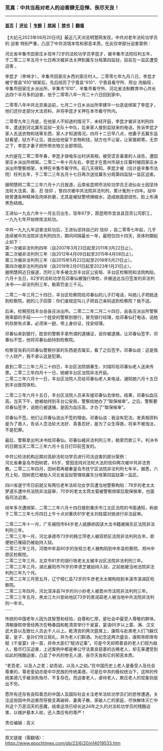 ### 觅真：中共当局对老人的迫害肆无忌惮、丧尽天良！

---

#### [首页](../../../..?n14019533) &nbsp;|&nbsp; [评论](../../../../../epoch-comment?n14019533) &nbsp;|&nbsp; [专题](../../../../../epoch-special?n14019533) &nbsp;|&nbsp; [禁闻](../../../../../epoch-news?n14019533) &nbsp;|&nbsp; [禁书](../../../../../books?n14019533) &nbsp;|&nbsp; [翻墙](https://github.com/gfw-breaker/nogfw/blob/master/README.md?n14019533)


<div class="post_content" id="artbody" itemprop="articleBody">
 <!-- article content begin -->
 <p>
  【大纪元2023年06月20日讯】最近几天浏览明慧网发现，中共对老年法轮功学员的
  <ok href="https://www.epochtimes.com/gb/tag/%E8%BF%AB%E5%AE%B3.html">
   迫害
  </ok>
  特别严重，凸显了中共流氓本性和邪恶本质。在此仅举部分迫害案例：
 </p>
 <p>
  河北省辛集市田家庄乡现年72岁的法轮功学员李昆才，被辛集市法院枉判五年，于二零二三年五月十七日再次被非法关押到冀东分局第四监狱，目前在一监区遭受
  <ok href="https://www.epochtimes.com/gb/tag/%E8%BF%AB%E5%AE%B3.html">
   迫害
  </ok>
  。
 </p>
 <p>
  李昆才（李坤才），辛集市田家庄乡西刘家庄村人。二零零七年九月八日，李昆才被宁晋县“610”绑架后，先后经历了宁晋县“610”、宁晋县看守所、邢台
  <ok href="https://www.epochtimes.com/gb/tag/%E6%B4%97%E8%84%91%E7%8F%AD.html">
   洗脑班
  </ok>
  、辛集市田家庄乡派出所、辛集市“610”、辛集市看守所、河北省法制教育中心共长达四个半月多的迫害，他于二零零八年一月二十六日回到家中。
 </p>
 <p>
  二零零八年中共北京奥运前，七月二十日乡派出所李建华一伙恶徒绑架了李昆才，他们还抄走部分大法资料，并将李昆才关押在本市看守所内。
 </p>
 <p>
  二零零九年三月底，在他家人不知道的情况下，未经开庭，李昆才被非法判刑四年，遣送到河北冀东监狱一支队十中队，后来家人接到监狱来的电话，告诉李昆才家人去送衣物和钱等东西，家人才知道情况。四月十二日早八点，他妻子去冀东监狱看望，狱方不让见，提出给他留下衣物和钱，狱方也不让留，让家属邮寄。无奈之下，李昆才妻子把所带衣物又全部带回。
 </p>
 <p>
  大约是在二零二零年春，李昆才骑电车出村讲真相，被受谎言毒害的人诬告，遭田家庄乡派出所绑架。二零二一年十月左右，李昆才在晋州市胡士庄寨村被田家庄乡派出所警察绑架，关押在辛集市看守所。前几天得知，李昆才被（估计是辛集市法院）枉判五年，于二零二三年五月十七日再次送往冀东分局第四监狱一监区迫害。
 </p>
 <p>
  据明慧网二零二三年六月十六日报道，云南省昆明市法轮功学员王进仙女士因坚持法轮大法真、善、忍
  <ok href="https://www.epochtimes.com/gb/tag/%E4%BF%A1%E4%BB%B0.html">
   信仰
  </ok>
  ，曾四次被中共法院非法判刑，累计冤刑十四年。狱中她曾遭各种精神及肉体折磨，尤其是被狱警喷辣椒水，造成她面部烧伤，脸上布满黑色结痂。
 </p>
 <p>
  王进仙一九五六年十一月五日出生，现年67岁，原昆明市宜良县百货公司职工，一九九七年开始修炼法轮功。
 </p>
 <p>
  中共一九九九年迫害法轮功后，王进仙坚持自己的
  <ok href="https://www.epochtimes.com/gb/tag/%E4%BF%A1%E4%BB%B0.html">
   信仰
  </ok>
  ，自二零零七年起，几乎连续被中共法院非法判刑四次，期间间隔最长一年，最短仅四十四天，具体刑期起止如下：
  <br/>
  第一次被非法判刑四年（自2007年3月23日起至2011年3月22日止）。
  <br/>
  第二次被非法判刑三年（自2012年4月09日起至2015年4月08日止）。
  <br/>
  第三次被非法判刑三年（自2015年5月22日起至2018年5月21日止）。
  <br/>
  第四次被非法判刑四年（自2019年2月01日起至2023年1月31日止）。
  <br/>
  据明慧网近日报道，历时三年多被北京丰台区公安局、丰台区检察院和法院构陷，六月十五日，82岁的法轮功学员邓春仙被强行体检，并被送达当日签发的非法判决书——非法判刑三年，勒索罚金三千元。
 </p>
 <p>
  二零二一年三月二十四日，丰台区检察院给邓春仙的儿子打电话，叫她儿子把她送到检察院。她的儿子回答：你们谁规定叫儿子把自己亲妈送到检察院？我不送。
 </p>
 <p>
  后来，检察院找丰台岳各庄派出所。二零二二年二月二十四日，岳各庄派出所警察用卑鄙的手段——一个姓安的警察到银行，冒充银行经理，给邓春仙打电话，说她的存款有点事，必须来一趟，带上身份证，找安经理。
 </p>
 <p>
  邓春仙来到银行，姓安的警察手拿所谓的逮捕证，说你被逮捕，让邓春仙签字，邓春仙不签，他将邓春仙劫持到检察院。
 </p>
 <p>
  检察官张莉问邓春仙警察抄家的东西是否属实，看了之后签字。邓春仙说：这是我个人财产，我不承认这是犯罪。
 </p>
 <p>
  直到二零二三年三月二十四日，丰台区法院胡春生、刘瑞珍给邓春仙老人送来传票。二零二三年四月十一日，她被丰台区法院非法开庭。
  <br/>
  二零二三年六月十一日，丰台区法院人员给邓春仙老人来电话，通知她六月十五日到丰台医院体检。
 </p>
 <p>
  二零二三年六月十五日，丰台区法院人员来车接邓春仙去体检。结果，邓春仙血压高。当天下午，她被劫持到丰台公安局，警察给她办了“取保候审”。之后，警察要邓春仙签字，说她已被逮捕，是因为血压高，才办了“取保候审”。
 </p>
 <p>
  邓春仙不签。他们让邓春仙说出不签的理由。邓春仙说：我没有犯法，发真相资料是为了救人，告诉人念法轮大法好、真善忍好，是为了众生得救，将来不被淘汰，不是犯罪。
 </p>
 <p>
  最后，警察拿出判决书给邓春仙。邓春仙被非法判刑三年，勒索罚款三千。判决书的日期当天二零二三年六月十五日打印前签发的。
 </p>
 <p>
  中共公检法机构近期对高龄法轮功学员进行司法迫害的部分案例：
  <br/>
  河北省秦皇岛市田树君，65岁，曾因坚持对法轮大法的信仰两次被中共非法劳教。二零二三年四月，田树君再被秦皇岛市抚宁区法院非法判刑七年半。据悉，六月上旬，田树君已被劫入河北省监狱管理局冀东分局第四监狱第一监区。
 </p>
 <p>
  四川省遂宁市日前就又有两位老年法轮功女学员遭当地警察构陷：78岁的老太太梦道乐遭中共法院非法庭审，70岁的老太太蒋太菊被警察绑架后取保候审，也面临司法迫害。
 </p>
 <p>
  经年多次遭绑架，二零二三年六月十四日接到重庆市江北区法院的书面通知，称欲于二零二三年七月四日上午十点对重庆81岁老太刘桂碧对她进行非法庭审。
 </p>
 <p>
  二零二二年十一月，广东揭阳市84岁老人姚静娇因读大法书籍被揭东区法院非法判刑三年。
  <br/>
  二零二三年一月，河北承德市73岁的韩立萍老人被双桥区法院非法判刑五年，即便她已罹癌仍被劫持入狱。
  <br/>
  二零二三年三月，河南中牟县80岁的张桂兰老人被构陷到中牟县检察院、郑州中原区检察院。
  <br/>
  二零二三年三月，北京市81岁的胡行铣老太太被丰台区法院非法判刑三年。
  <br/>
  二零二三年三月，湖北襄阳市76岁的李贤芝被劫持入狱，之前她被当地法院非法判刑三年九个月。
  <br/>
  二零二三年三月至五月，辽宁桓仁县72岁的牛彦老太太被构陷到本溪市溪湖区检察院。
  <br/>
  二零二三年四月，河北深泽县74岁的刘小妙老人被晋州市法院非法判刑三年。
  <br/>
  二零二三年五月，黑龙江大兴安岭地区73岁的景润茹老人被当地中共法院非法判刑一年半。
  <br/>
  ……
 </p>
 <p>
  传统的中国老年人因为其智慧和经验，自尊和仁厚，是社会中最受人尊敬的群体。清朝康熙帝曾经两次在畅春园和乾清宫举行千叟宴，宴请65岁以上蒙、满、汉文武大臣以及致仕人员达千人以上。乾清宫的两次筵席上，康熙与赴席老人们飞觞饮宴，皇子、皇孙们侍立观礼，并为老人们斟酒。为纪念这两次盛会，康熙帝即席有赋《千叟宴》诗一首，并命大臣们“赋诗记事”。可是今天却把善良的老人们视为敌人，极尽打压迫害，上述案例中都是奉公守法善良慈善的古稀老人，却无辜遭受到如此的残酷迫害，凸显了中共的惨无人道、丧尽天良和它的邪恶本质。
 </p>
 <p>
  “老吾老，以及人之老；幼吾幼，以及人之幼。”在中国历史上老人是备受人及社会尊重的，尊老爱幼亦是中华民族的传统美德。可是在中共的极权统治下，这样的传统美德几乎被消失殆尽、不复存在。而迫害老人，虐待老人，欺压老人的现象则层出不穷。
 </p>
 <p>
  愿所有还存有良知善念的中国人及国际社会关注老年法轮功学员们的悲惨遭遇，关注这些因中共迫害而导致支离破碎、妻离子散、家破人亡的家庭，尽快解体灭亡中共这个万恶滔天的恶魔，结束这场已经长达24年之久的对法轮功学员的残酷迫害，以维护基本人权，还人类应有的尊严！
 </p>
 <p>
  责任编辑：高义
 </p>
 <!-- article content end -->
 <div id="below_article_ad">
 </div>
</div>


---

原文链接（需翻墙）：https://www.epochtimes.com/gb/23/6/20/n14019533.htm